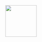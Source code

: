 <div id="header" align="center">
  <img src="[https://media.giphy.com/media/M9gbBd9nbDrOTu1Mqx/giphy.gif](https://media.giphy.com/media/du3J3cXyzhj75IOgvA/giphy.gif)" width="100"/>
</div>
